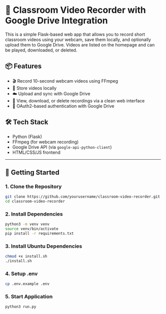 # 🎥 Classroom Video Recorder with Google Drive Integration

This is a simple Flask-based web app that allows you to record short classroom videos using your webcam, save them locally, and optionally upload them to Google Drive. Videos are listed on the homepage and can be played, downloaded, or deleted.

## 📦 Features

- 🎬 Record 10-second webcam videos using FFmpeg
- 💾 Store videos locally
- ☁️ Upload and sync with Google Drive
- 🎥 View, download, or delete recordings via a clean web interface
- 🔐 OAuth2-based authentication with Google Drive

## 🛠️ Tech Stack

- Python (Flask)
- FFmpeg (for webcam recording)
- Google Drive API (via `google-api-python-client`)
- HTML/CSS/JS frontend

---

## 🚀 Getting Started

### 1. Clone the Repository

```bash
git clone https://github.com/yourusername/classroom-video-recorder.git
cd classroom-video-recorder
```

### 2. Install Dependencies
 ```bash
python3 -m venv venv
source venv/bin/activate
pip install -r requirements.txt
```

### 3. Install Ubuntu Dependencies
```bash
chmod +x install.sh
./install.sh
```

### 4. Setup .env
```bash
cp .env.example .env
```

### 5. Start Application
```bash
python3 run.py
```